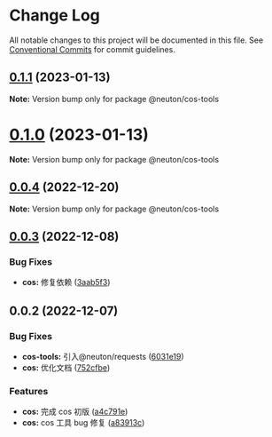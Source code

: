 # Change Log

All notable changes to this project will be documented in this file.
See [Conventional Commits](https://conventionalcommits.org) for commit guidelines.

## [0.1.1](https://gitee.com/ningdongyiliao/neuton-toolkit/compare/@neuton/cos-tools@0.1.0...@neuton/cos-tools@0.1.1) (2023-01-13)

**Note:** Version bump only for package @neuton/cos-tools

# [0.1.0](https://gitee.com/ningdongyiliao/neuton-toolkit/compare/@neuton/cos-tools@0.0.4...@neuton/cos-tools@0.1.0) (2023-01-13)

**Note:** Version bump only for package @neuton/cos-tools

## [0.0.4](https://gitee.com/ningdongyiliao/neuton-toolkit/compare/@neuton/cos-tools@0.0.3...@neuton/cos-tools@0.0.4) (2022-12-20)

**Note:** Version bump only for package @neuton/cos-tools

## [0.0.3](https://gitee.com/ningdongyiliao/neuton-toolkit/compare/@neuton/cos-tools@0.0.2...@neuton/cos-tools@0.0.3) (2022-12-08)

### Bug Fixes

- **cos:** 修复依赖 ([3aab5f3](https://gitee.com/ningdongyiliao/neuton-toolkit/commits/3aab5f340b3b14267834ba95f51a2a706e4d2be5))

## 0.0.2 (2022-12-07)

### Bug Fixes

- **cos-tools:** 引入@neuton/requests ([6031e19](https://gitee.com/ningdongyiliao/neuton-toolkit/commits/6031e19b4b5f79e1a3420131e3dbb7b5a1b35b50))
- **cos:** 优化文档 ([752cfbe](https://gitee.com/ningdongyiliao/neuton-toolkit/commits/752cfbefb1048733d65334d81d4dc3b9d337e726))

### Features

- **cos:** 完成 cos 初版 ([a4c791e](https://gitee.com/ningdongyiliao/neuton-toolkit/commits/a4c791e3f0a27c9f4505d07fd9bb2d686c14fbbe))
- **cos:** cos 工具 bug 修复 ([a83913c](https://gitee.com/ningdongyiliao/neuton-toolkit/commits/a83913c5ce0c44a711fbf2e02aa15229f197a94a))
